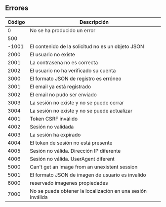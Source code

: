 ## Errores

| Código | Descripción                                                |
|--------|------------------------------------------------------------|
| 0      | No se ha producido un error                                |
| 500    |                                                            |
| -1001  | El contenido de la solicitud no es un objeto JSON          |
| 2000   | El usuario no existe                                       |
| 2001   | La contrasena no es correcta                               |
| 2002   | El usuario no ha verificado su cuenta                      |
| 3000   | El formato JSON de registro es erróneo                     |
| 3001   | El email ya está registrado                                |
| 3002   | El email no pudo ser enviado                               |
| 3003   | La sesión no existe y no se puede cerrar                   |
| 3004   | La sesión no existe y no se puede actualizar               |
| 4001   | Token CSRF inválido                                        |
| 4002   | Sesión no validada                                         |
| 4003   | La sesión ha expirado                                      |
| 4004   | El token de sesión no está presente                        |
| 4005   | Sesión no válida. Dirección IP diferente                   |
| 4006   | Sesión no válida. UserAgent diferent                       |
| 5000   | Can't get an image from an unexistent session              |
| 5001   | El formato JSON de imagen de usuario es invalido           |
| 6000   | reservado imagenes propiedades                             |
| 7000   | No se puede obtener la localización en una sesión inválida |




